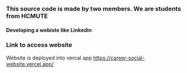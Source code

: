 ### This source code is made by two members. We are students from HCMUTE

#### Developing a webiste like Linkedin

### Link to access website

Website is deployed into vercal app
https://career-social-website.vercel.app/
